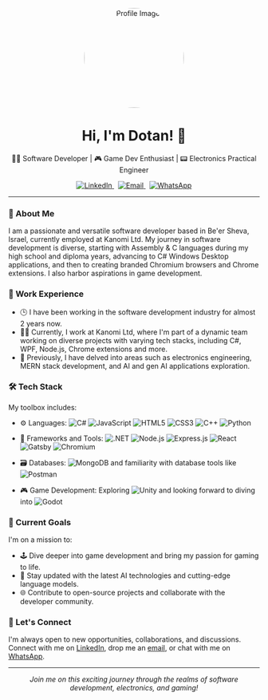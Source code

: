 <!--- My profile README.md -->
<p align="center">
  <img src="https://media.licdn.com/dms/image/C4E03AQHou04mY3Rgsw/profile-displayphoto-shrink_800_800/0/1639496090788?e=1712793600&v=beta&t=NA-4KE3Aastb5x85ko6uXvr_PS3u2ZjfAQAnl9tddyc" alt="Profile Image" style="border-radius: 50%;" width="200">
</p>

<h1 align="center">Hi, I'm Dotan! 👋</h1>

<p align="center">👨‍💻 Software Developer | 🎮 Game Dev Enthusiast | 📟 Electronics Practical Engineer</p>

<p align="center">
  <a href="https://www.linkedin.com/in/dotan-veretzky-8102a6206/" target="_blank">
    <img src="https://img.shields.io/badge/LinkedIn-Connect-blue?style=flat-square&logo=linkedin&logoColor=white" alt="LinkedIn">
  </a> &nbsp;
  <a href="mailto:dotanvg@gmail.com">
    <img src="https://img.shields.io/badge/Email-Contact-red?style=flat-square&logo=gmail&logoColor=white" alt="Email">
  </a> &nbsp;
  <a href="https://wa.me/972547792350" target="_blank">
    <img src="https://img.shields.io/badge/WhatsApp-25D366?style=flat-square&logo=whatsapp&logoColor=white" alt="WhatsApp">
  </a>
</p>

---

### 🚀 About Me

I am a passionate and versatile software developer based in Be'er Sheva, Israel, currently employed at Kanomi Ltd. My journey in software development is diverse, starting with Assembly & C languages during my high school and diploma years, advancing to C# Windows Desktop applications, and then to creating branded Chromium browsers and Chrome extensions. I also harbor aspirations in game development.

### 💼 Work Experience

- 🕒 I have been working in the software development industry for almost 2 years now.
- 👨‍💻 Currently, I work at Kanomi Ltd, where I'm part of a dynamic team working on diverse projects with varying tech stacks, including C#, WPF, Node.js, Chrome extensions and more.
- 🌟 Previously, I have delved into areas such as electronics engineering, MERN stack development, and AI and gen AI applications exploration.

### 🛠️ Tech Stack

My toolbox includes:

- ⚙️ Languages: ![C#](https://img.shields.io/badge/C%23-239120.svg?style=for-the-badge&logo=c-sharp&logoColor=white)
![JavaScript](https://img.shields.io/badge/JavaScript-F7DF1E.svg?style=for-the-badge&logo=javascript&logoColor=black)
![HTML5](https://img.shields.io/badge/HTML5-E34F26.svg?style=for-the-badge&logo=html5&logoColor=white)
![CSS3](https://img.shields.io/badge/CSS3-1572B6.svg?style=for-the-badge&logo=css3&logoColor=white)
![C++](https://img.shields.io/badge/C++-00599C.svg?style=for-the-badge&logo=c%2B%2B&logoColor=white)
![Python](https://img.shields.io/badge/Python-3776AB.svg?style=for-the-badge&logo=python&logoColor=white)

- 🧰 Frameworks and Tools: ![.NET](https://img.shields.io/badge/.NET-512BD4.svg?style=for-the-badge&logo=.net&logoColor=white)
![Node.js](https://img.shields.io/badge/Node.js-339933.svg?style=for-the-badge&logo=nodedotjs&logoColor=white)
![Express.js](https://img.shields.io/badge/Express.js-000000.svg?style=for-the-badge&logo=express&logoColor=white)
![React](https://img.shields.io/badge/React-20232A.svg?style=for-the-badge&logo=react&logoColor=61DAFB)
![Gatsby](https://img.shields.io/badge/Gatsby-663399.svg?style=for-the-badge&logo=gatsby&logoColor=white)
![Chromium](https://img.shields.io/badge/Chromium-4285F4.svg?style=for-the-badge&logo=googlechrome&logoColor=white)

- 🗃️ Databases: ![MongoDB](https://img.shields.io/badge/MongoDB-47A248.svg?style=for-the-badge&logo=mongodb&logoColor=white) and familiarity with database tools like ![Postman](https://img.shields.io/badge/Postman-FF6C37?style=for-the-badge&logo=postman&logoColor=white)


- 🎮 Game Development: Exploring ![Unity](https://img.shields.io/badge/-Unity-black?style=flat-square&logo=unity) and looking forward to diving into ![Godot](https://img.shields.io/badge/-Godot-black?style=flat-square&logo=godot-engine)

### 🌱 Current Goals

I'm on a mission to:

- 🕹️ Dive deeper into game development and bring my passion for gaming to life.
- 🧠 Stay updated with the latest AI technologies and cutting-edge language models.
- 🌐 Contribute to open-source projects and collaborate with the developer community.

### 🤝 Let's Connect

I'm always open to new opportunities, collaborations, and discussions. Connect with me on [LinkedIn](https://www.linkedin.com/in/dotan-veretzky-8102a6206/), drop me an [email](mailto:dotanvg@gmail.com), or chat with me on [WhatsApp](https://wa.me/972547792350).

---

<p align="center">
  <i>Join me on this exciting journey through the realms of software development, electronics, and gaming!</i>
</p>
